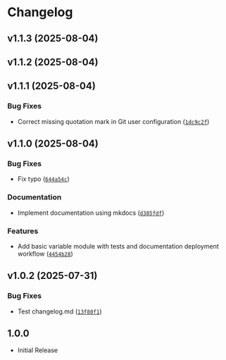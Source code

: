 # Changelog

<!-- version list -->

## v1.1.3 (2025-08-04)


## v1.1.2 (2025-08-04)


## v1.1.1 (2025-08-04)

### Bug Fixes

- Correct missing quotation mark in Git user configuration
  ([`1dc9c2f`](https://github.com/Dzoel31/python-learning-lab/commit/1dc9c2f879e385694782a1eaa1efa2e4b4b9bc8b))


## v1.1.0 (2025-08-04)

### Bug Fixes

- Fix typo
  ([`644a54c`](https://github.com/Dzoel31/python-learning-lab/commit/644a54cd3a4b63e59fa682ca3077618f5be3eb92))

### Documentation

- Implement documentation using mkdocs
  ([`d385fdf`](https://github.com/Dzoel31/python-learning-lab/commit/d385fdff2ff01dee728778359b5a2edd34930ac4))

### Features

- Add basic variable module with tests and documentation deployment workflow
  ([`4454b28`](https://github.com/Dzoel31/python-learning-lab/commit/4454b286156d85e0b270df28f3c4d68e9c4fc494))


## v1.0.2 (2025-07-31)

### Bug Fixes

- Test changelog.md
  ([`13f80f1`](https://github.com/Dzoel31/python-learning-lab/commit/13f80f129851fc3e4ac6c41ed1afdc030ecf9bad))


## 1.0.0

- Initial Release
